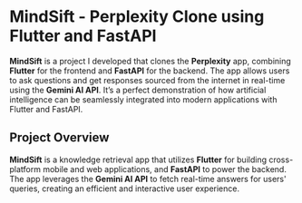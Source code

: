 # MindSift - Perplexity Clone using Flutter and FastAPI

**MindSift** is a project I developed that clones the **Perplexity** app, combining **Flutter** for the frontend and **FastAPI** for the backend. The app allows users to ask questions and get responses sourced from the internet in real-time using the **Gemini AI API**. It’s a perfect demonstration of how artificial intelligence can be seamlessly integrated into modern applications with Flutter and FastAPI.

## Project Overview

**MindSift** is a knowledge retrieval app that utilizes **Flutter** for building cross-platform mobile and web applications, and **FastAPI** to power the backend. The app leverages the **Gemini AI API** to fetch real-time answers for users' queries, creating an efficient and interactive user experience.

